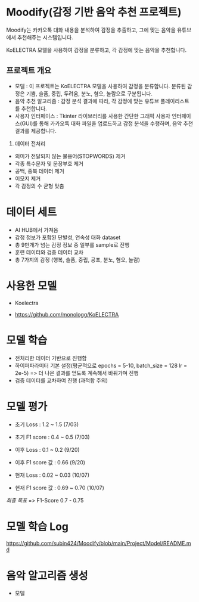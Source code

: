 # Moodify(감정 기반 음악 추천 프로젝트)


Moodify는 카카오톡 대화 내용을 분석하여 감정을 추출하고, 그에 맞는 음악을 유튜브에서 추천해주는 시스템입니다.

KoELECTRA 모델을 사용하여 감정을 분류하고, 각 감정에 맞는 음악을 추천합니다.


## 프로젝트 개요

- 모델 : 이 프로젝트는 KoELECTRA 모델을 사용하여 감정을 분류합니다. 분류된 감정은 기쁨, 슬픔, 중립, 두려움, 분노, 혐오, 놀람으로 구분됩니다.
- 음악 추천 알고리즘 : 감정 분석 결과에 따라, 각 감정에 맞는 유튜브 플레이리스트를 추천합니다.
- 사용자 인터페이스 : Tkinter 라이브러리를 사용한 간단한 그래픽 사용자 인터페이스(GUI)를 통해 카카오톡 대화 파일을 업로드하고 감정 분석을 수행하며, 음악 추천 결과를 제공합니다.

1. 데이터 전처리
- 의미가 전달되지 않는 불용어(STOPWORDS) 제거
- 각종 특수문자 및 문장부호 제거
- 공백, 중복 데이터 제거
- 이모지 제거
- 각 감정의 수 균형 맞춤

# 데이터 세트
- AI HUB에서 가져옴
- 감정 정보가 포함된 단발성, 연속성 대화 dataset
- 총 9만개가 넘는 감정 정보 중 일부를 sample로 진행
- 훈련 데이터와 검증 데이터 교차
- 총 7가지의 감정 (행복, 슬픔, 중립, 공포, 분노, 혐오, 놀람)

# 사용한 모델
- Koelectra

- <https://github.com/monologg/KoELECTRA>

# 모델 학습

- 전처리한 데이터 기반으로 진행함
- 하이퍼파라미터 기본 설정(평균적으로 epochs = 5-10, batch_size = 128 lr = 2e-5)
=> 더 나은 결과를 얻도록 계속해서 바꿔가며 진행
- 검증 데이터를 교차하여 진행 (과적합 주의)

# 모델 평가

- 초기 Loss : 1.2 ~ 1.5 (7/03)
- 초기 F1 score : 0.4 ~ 0.5 (7/03)

- 이후 Loss : 0.1 ~ 0.2 (9/20)
- 이후 F1 score 값 : 0.66 (9/20)
  
- 현재 Loss : 0.02 ~ 0.03 (10/07)
- 현재 F1 score 값 : 0.69 ~ 0.70 (10/07)


*최종 목표* => F1-Score 0.7 - 0.75


# 모델 학습 Log

 <https://github.com/subin424/Moodify/blob/main/Project/Model/README.md>

# 음악 알고리즘 생성
- 모델
